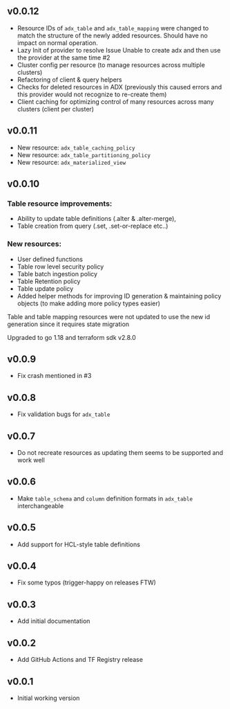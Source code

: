 ## v0.0.12

* Resource IDs of `adx_table` and `adx_table_mapping` were changed to match the structure of the newly added resources. Should have no impact on normal operation.
* Lazy Init of provider to resolve Issue Unable to create adx and then use the provider at the same time #2
* Cluster config per resource (to manage resources across multiple clusters)
* Refactoring of client & query helpers
* Checks for deleted resources in ADX (previously this caused errors and this provider would not recognize to re-create them)
* Client caching for optimizing control of many resources across many clusters (client per cluster)

## v0.0.11

* New resource: `adx_table_caching_policy`
* New resource: `adx_table_partitioning_policy`
* New resource: `adx_materialized_view`

## v0.0.10

### Table resource improvements:
* Ability to update table definitions (.alter & .alter-merge),
* Table creation from query (.set, .set-or-replace etc..)

### New resources:

* User defined functions
* Table row level security policy
* Table batch ingestion policy
* Table Retention policy
* Table update policy
* Added helper methods for improving ID generation & maintaining policy objects (to make adding more policy types easier)

Table and table mapping resources were not updated to use the new id generation since it requires state migration

Upgraded to go 1.18 and terraform sdk v2.8.0

## v0.0.9

* Fix crash mentioned in #3

## v0.0.8

* Fix validation bugs for `adx_table`

## v0.0.7

* Do not recreate resources as updating them seems to be supported and work well

## v0.0.6

* Make `table_schema` and `column` definition formats in `adx_table` interchangeable

## v0.0.5

* Add support for HCL-style table definitions

## v0.0.4

* Fix some typos (trigger-happy on releases FTW)

## v0.0.3

* Add initial documentation

## v0.0.2

* Add GitHub Actions and TF Registry release

## v0.0.1

* Initial working version
